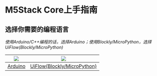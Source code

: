 # M5Stack Core上手指南

## 选择你需要的编程语言

*使用Arduino/C++编程的话，选择Arduino；使用Blockly/MicroPython，选择UiFlow(Blockly/MicroPython)*

<img src="assets/img/getting_started_pics/arduino_logo.png"> | <img src="assets/img/getting_started_pics/blockly_and_micropython.png">
---|---
[Arduino](/zh_CN/quick_start/m5core/m5stack_core_get_started_Arduino_MacOS) | [UiFlow(Blockly/MicroPython)](/zh_CN/quick_start/m5core/m5stack_core_get_started_MicroPython)
